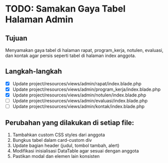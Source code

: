 # TODO: Samakan Gaya Tabel Halaman Admin

## Tujuan

Menyamakan gaya tabel di halaman rapat, program_kerja, notulen, evaluasi, dan kontak agar persis seperti tabel di halaman index anggota.

## Langkah-langkah

- [x] Update project/resources/views/admin/rapat/index.blade.php
- [x] Update project/resources/views/admin/program_kerja/index.blade.php
- [x] Update project/resources/views/admin/notulen/index.blade.php
- [ ] Update project/resources/views/admin/evaluasi/index.blade.php
- [ ] Update project/resources/views/admin/kontak/index.blade.php

## Perubahan yang dilakukan di setiap file:

1. Tambahkan custom CSS styles dari anggota
2. Bungkus tabel dalam card-custom div
3. Update bagian header (judul, tombol tambah, alert)
4. Modifikasi inisialisasi DataTable agar sesuai dengan anggota
5. Pastikan modal dan elemen lain konsisten
